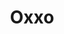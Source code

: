 ---
title: "Oxxo"
url: /san-luis-potosi/oxxo-avenida-dr-salvador-nava-martinez-3/
shop: Lebensmittel
---